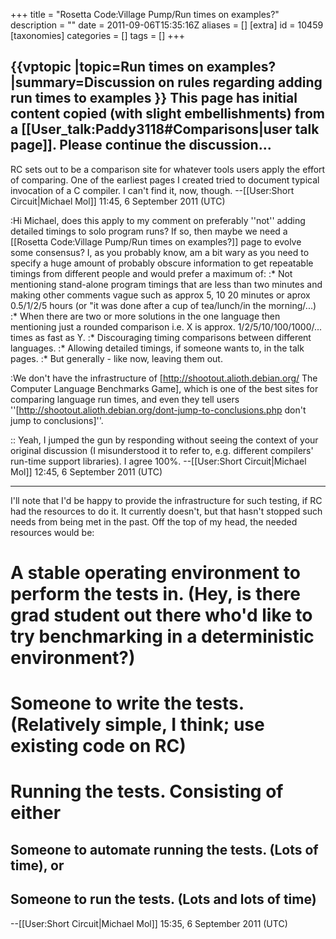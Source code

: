 +++
title = "Rosetta Code:Village Pump/Run times on examples?"
description = ""
date = 2011-09-06T15:35:16Z
aliases = []
[extra]
id = 10459
[taxonomies]
categories = []
tags = []
+++

{{vptopic
|topic=Run times on examples?
|summary=Discussion on rules regarding adding run times to examples
}}
This page has initial content copied (with slight embellishments) from a [[User_talk:Paddy3118#Comparisons|user talk page]]. Please continue the discussion...
----
RC sets out to be a comparison site for whatever tools users apply the effort of comparing. One of the earliest pages I created tried to document typical invocation of a C compiler. I can't find it, now, though. --[[User:Short Circuit|Michael Mol]] 11:45, 6 September 2011 (UTC)

:Hi Michael, does this apply to my comment on preferably ''not'' adding detailed timings to solo program runs? If so, then maybe we need a [[Rosetta Code:Village Pump/Run times on examples?]] page to evolve some consensus? I, as you probably know, am a bit wary as you need to specify a huge amount of probably obscure information to get repeatable timings from different people and would prefer a maximum of:
:* Not mentioning stand-alone program timings that are less than two minutes and making other comments vague such as approx 5, 10 20 minutes or aprox 0.5/1/2/5 hours (or "it was done after a cup of tea/lunch/in the morning/...)
:* When there are two or more solutions in the one language then mentioning just a rounded comparison i.e.  X is approx. 1/2/5/10/100/1000/... times as fast as Y.
:* Discouraging timing comparisons between different languages.
:* Allowing detailed timings, if someone wants to, in the talk pages.
:* But generally - like now, leaving them out.

:We don't have the infrastructure of [http://shootout.alioth.debian.org/ The Computer Language Benchmarks Game], which is one of the best sites for comparing language run times, and even they tell users ''[http://shootout.alioth.debian.org/dont-jump-to-conclusions.php don't jump to conclusions]''.

:: Yeah, I jumped the gun by responding without seeing the context of your original discussion (I misunderstood it to refer to, e.g. different compilers' run-time support libraries). I agree 100%. --[[User:Short Circuit|Michael Mol]] 12:45, 6 September 2011 (UTC)


----
I'll note that I'd be happy to provide the infrastructure for such testing, if RC had the resources to do it. It currently doesn't, but that hasn't stopped such needs from being met in the past. Off the top of my head, the needed resources would be:
# A stable operating environment to perform the tests in. (Hey, is there grad student out there who'd like to try benchmarking in a deterministic environment?)
# Someone to write the tests. (Relatively simple, I think; use existing code on RC)
# Running the tests. Consisting of either
## Someone to automate running the tests. (Lots of time), or
## Someone to run the tests. (Lots and lots of time)
--[[User:Short Circuit|Michael Mol]] 15:35, 6 September 2011 (UTC)
